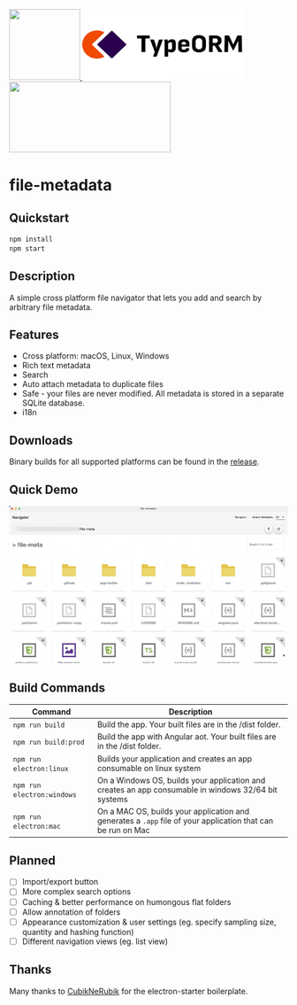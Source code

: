 <div>
  <a href="https://angular.io/">
    <img style="display: inline-block" src="https://angular.io/assets/images/logos/angular/angular.svg" width="128" height="128">
  </a>
  <a href="http://typeorm.io/">
    <img style="display: inline-block" src="https://github.com/typeorm/typeorm/raw/master/resources/logo_big.png" width="292" height="128">
  </a>
   <a href="https://electronjs.org/">
    <img style="display: inline-block" src="https://electronjs.org/images/electron-logo.svg" width="292" height="128">
  </a>
  <br>
</div>

# file-metadata

## Quickstart

```bash
npm install
npm start
```

## Description

A simple cross platform file navigator that lets you add and search by arbitrary file metadata.

## Features

- Cross platform: macOS, Linux, Windows
- Rich text metadata
- Search
- Auto attach metadata to duplicate files
- Safe - your files are never modified. All metadata is stored in a separate SQLite database.
- i18n

## Downloads

Binary builds for all supported platforms can be found in the [release](TODO:link).

## Quick Demo

![demo-gif](./demo.gif)

## Build Commands

| Command                    | Description                                                                                                 |
| -------------------------- | ----------------------------------------------------------------------------------------------------------- |
| `npm run build`            | Build the app. Your built files are in the /dist folder.                                                    |
| `npm run build:prod`       | Build the app with Angular aot. Your built files are in the /dist folder.                                   |
| `npm run electron:linux`   | Builds your application and creates an app consumable on linux system                                       |
| `npm run electron:windows` | On a Windows OS, builds your application and creates an app consumable in windows 32/64 bit systems         |
| `npm run electron:mac`     | On a MAC OS, builds your application and generates a `.app` file of your application that can be run on Mac |

## Planned

- [ ] Import/export button
- [ ] More complex search options
- [ ] Caching & better performance on humongous flat folders
- [ ] Allow annotation of folders
- [ ] Appearance customization & user settings (eg. specify sampling size, quantity and hashing function)
- [ ] Different navigation views (eg. list view)

## Thanks

Many thanks to [CubikNeRubik](https://github.com/CubikNeRubik/angular-electron-typeorm-starter.git) for the electron-starter boilerplate.
